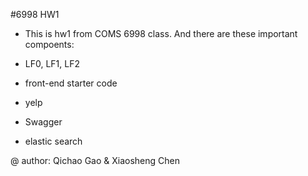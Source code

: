 #6998 HW1

* This is hw1 from COMS 6998 class. And there are these important compoents: 

* LF0, LF1, LF2
* front-end starter code 
* yelp
* Swagger
* elastic search 

@ author: Qichao Gao & Xiaosheng Chen 